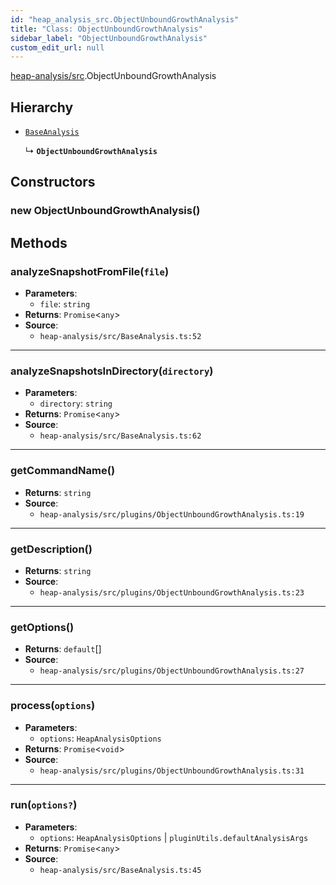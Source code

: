 ```yaml
---
id: "heap_analysis_src.ObjectUnboundGrowthAnalysis"
title: "Class: ObjectUnboundGrowthAnalysis"
sidebar_label: "ObjectUnboundGrowthAnalysis"
custom_edit_url: null
---
```


[heap-analysis/src](../modules/heap_analysis_src.md).ObjectUnboundGrowthAnalysis

## Hierarchy

- [`BaseAnalysis`](heap_analysis_src.BaseAnalysis.md)

  ↳ **`ObjectUnboundGrowthAnalysis`**

## Constructors

### <a id="new objectunboundgrowthanalysis"></a>**new ObjectUnboundGrowthAnalysis**()

## Methods

### <a id="analyzesnapshotfromfile"></a>**analyzeSnapshotFromFile**(`file`)

 * **Parameters**:
    * `file`: `string`
 * **Returns**: `Promise`<`any`\>
 * **Source**:
    * `heap-analysis/src/BaseAnalysis.ts:52`

___

### <a id="analyzesnapshotsindirectory"></a>**analyzeSnapshotsInDirectory**(`directory`)

 * **Parameters**:
    * `directory`: `string`
 * **Returns**: `Promise`<`any`\>
 * **Source**:
    * `heap-analysis/src/BaseAnalysis.ts:62`

___

### <a id="getcommandname"></a>**getCommandName**()

 * **Returns**: `string`
 * **Source**:
    * `heap-analysis/src/plugins/ObjectUnboundGrowthAnalysis.ts:19`

___

### <a id="getdescription"></a>**getDescription**()

 * **Returns**: `string`
 * **Source**:
    * `heap-analysis/src/plugins/ObjectUnboundGrowthAnalysis.ts:23`

___

### <a id="getoptions"></a>**getOptions**()

 * **Returns**: `default`[]
 * **Source**:
    * `heap-analysis/src/plugins/ObjectUnboundGrowthAnalysis.ts:27`

___

### <a id="process"></a>**process**(`options`)

 * **Parameters**:
    * `options`: `HeapAnalysisOptions`
 * **Returns**: `Promise`<`void`\>
 * **Source**:
    * `heap-analysis/src/plugins/ObjectUnboundGrowthAnalysis.ts:31`

___

### <a id="run"></a>**run**(`options?`)

 * **Parameters**:
    * `options`: `HeapAnalysisOptions` | `pluginUtils.defaultAnalysisArgs`
 * **Returns**: `Promise`<`any`\>
 * **Source**:
    * `heap-analysis/src/BaseAnalysis.ts:45`
